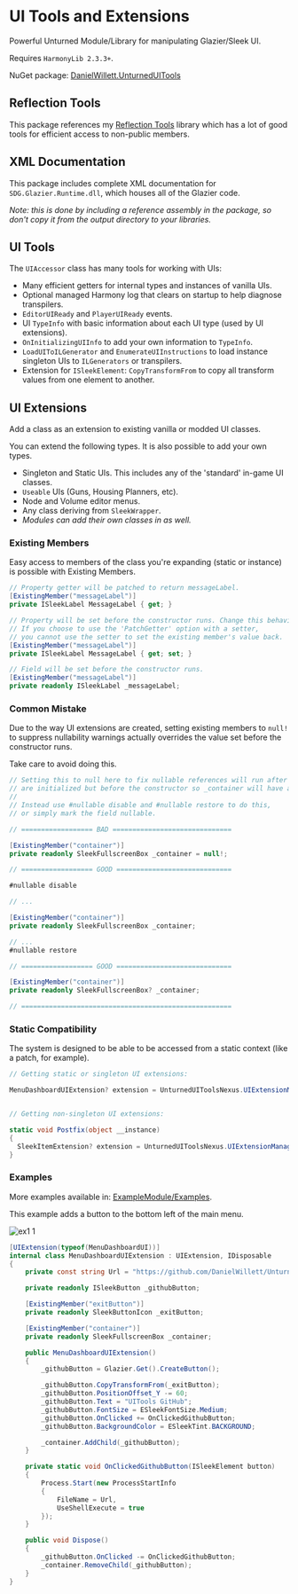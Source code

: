 # UI Tools and Extensions

Powerful Unturned Module/Library for manipulating Glazier/Sleek UI.

Requires `HarmonyLib 2.3.3+`.

NuGet package: [DanielWillett.UnturnedUITools](https://www.nuget.org/packages/DanielWillett.UnturnedUITools)

## Reflection Tools
This package references my [Reflection Tools](https://github.com/DanielWillett/ReflectionTools) library which has a lot of good tools for efficient access to non-public members.

## XML Documentation
This package includes complete XML documentation for `SDG.Glazier.Runtime.dll`, which houses all of the Glazier code.

*Note: this is done by including a reference assembly in the package, so don't copy it from the output directory to your libraries.*

## UI Tools
The `UIAccessor` class has many tools for working with UIs:
* Many efficient getters for internal types and instances of vanilla UIs.
* Optional managed Harmony log that clears on startup to help diagnose transpilers.
* `EditorUIReady` and `PlayerUIReady` events.
* UI `TypeInfo` with basic information about each UI type (used by UI extensions).
* `OnInitializingUIInfo` to add your own information to `TypeInfo`.
* `LoadUIToILGenerator` and `EnumerateUIInstructions` to load instance singleton UIs to `ILGenerators` or transpilers.
* Extension for `ISleekElement`: `CopyTransformFrom` to copy all transform values from one element to another.

## UI Extensions
Add a class as an extension to existing vanilla or modded UI classes.

You can extend the following types. It is also possible to add your own types.
* Singleton and Static UIs. This includes any of the 'standard' in-game UI classes.
* `Useable` UIs (Guns, Housing Planners, etc).
* Node and Volume editor menus.
* Any class deriving from `SleekWrapper`.
* *Modules can add their own classes in as well.*

### Existing Members
Easy access to members of the class you're expanding (static or instance) is possible with Existing Members.
```cs
// Property getter will be patched to return messageLabel.
[ExistingMember("messageLabel")]
private ISleekLabel MessageLabel { get; }

// Property will be set before the constructor runs. Change this behavior with the 'InitializeMode' attribute property.
// If you choose to use the 'PatchGetter' option with a setter,
// you cannot use the setter to set the existing member's value back.
[ExistingMember("messageLabel")]
private ISleekLabel MessageLabel { get; set; }

// Field will be set before the constructor runs.
[ExistingMember("messageLabel")]
private readonly ISleekLabel _messageLabel;
```

### Common Mistake
Due to the way UI extensions are created, setting existing members to `null!` 
to suppress nullability warnings actually overrides the value set before the constructor runs.

Take care to avoid doing this.

```cs
// Setting this to null here to fix nullable references will run after the fields
// are initialized but before the constructor so _container will have a null value.
// 
// Instead use #nullable disable and #nullable restore to do this,
// or simply mark the field nullable.

// ================== BAD ==============================

[ExistingMember("container")]
private readonly SleekFullscreenBox _container = null!;

// ================== GOOD =============================

#nullable disable

// ...

[ExistingMember("container")]
private readonly SleekFullscreenBox _container;

// ...
#nullable restore

// ================== GOOD =============================

[ExistingMember("container")]
private readonly SleekFullscreenBox? _container;

// =====================================================
```

### Static Compatibility
The system is designed to be able to be accessed from a static context (like a patch, for example).
```cs
// Getting static or singleton UI extensions:

MenuDashboardUIExtension? extension = UnturnedUIToolsNexus.UIExtensionManager.GetInstance<MenuDashboardUIExtension>();


// Getting non-singleton UI extensions:

static void Postfix(object __instance)
{
  SleekItemExtension? extension = UnturnedUIToolsNexus.UIExtensionManager.GetInstance<SleekItemExtension>(__instance);
}
```

### Examples

More examples available in: [ExampleModule/Examples](https://github.com/DanielWillett/UnturnedUITools/tree/master/ExampleModule/Examples).

This example adds a button to the bottom left of the main menu.

![ex1 1](https://i.imgur.com/JhY9HBJ.png)

```cs
[UIExtension(typeof(MenuDashboardUI))]
internal class MenuDashboardUIExtension : UIExtension, IDisposable
{
    private const string Url = "https://github.com/DanielWillett/UnturnedUITools";

    private readonly ISleekButton _githubButton;

    [ExistingMember("exitButton")]
    private readonly SleekButtonIcon _exitButton;

    [ExistingMember("container")]
    private readonly SleekFullscreenBox _container;

    public MenuDashboardUIExtension()
    {
        _githubButton = Glazier.Get().CreateButton();

        _githubButton.CopyTransformFrom(_exitButton);
        _githubButton.PositionOffset_Y -= 60;
        _githubButton.Text = "UITools GitHub";
        _githubButton.FontSize = ESleekFontSize.Medium;
        _githubButton.OnClicked += OnClickedGithubButton;
        _githubButton.BackgroundColor = ESleekTint.BACKGROUND;

        _container.AddChild(_githubButton);
    }

    private static void OnClickedGithubButton(ISleekElement button)
    {
        Process.Start(new ProcessStartInfo
        {
            FileName = Url,
            UseShellExecute = true
        });
    }

    public void Dispose()
    {
        _githubButton.OnClicked -= OnClickedGithubButton;
        _container.RemoveChild(_githubButton);
    }
}
```

